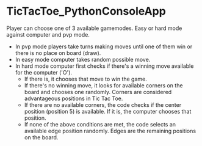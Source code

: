 # TicTacToe_PythonConsoleApp

Player can choose one of 3 available gamemodes.
Easy or hard mode against computer and pvp mode.
* In pvp mode players take turns making moves until one of them win or there is no place on board (draw).
* In easy mode computer takes random possible move.
* In hard mode computer first checks if there's a winning move available for the computer ('O').
  * If there is, it chooses that move to win the game.
  * If there's no winning move, it looks for available corners on the board and chooses one randomly. Corners are considered advantageous positions in Tic Tac Toe.
  * If there are no available corners, the code checks if the center position (position 5) is available. If it is, the computer chooses that position.
  * If none of the above conditions are met, the code selects an available edge position randomly. Edges are the remaining positions on the board.
